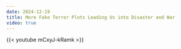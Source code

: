 ```yaml
---
date: 2024-12-19
title: More Fake Terror Plots Leading Us into Disaster and War
video: true
---
```



{{< youtube mCxyJ-kRamk >}}
